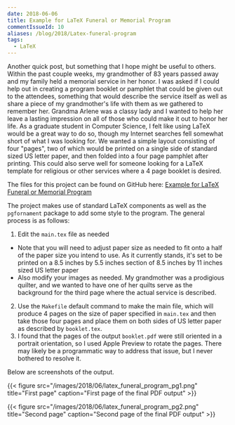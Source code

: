 ```yaml
---
date: 2018-06-06
title: Example for LaTeX Funeral or Memorial Program
commentIssueId: 10
aliases: /blog/2018/Latex-funeral-program
tags:
  - LaTeX
---
```


Another quick post, but something that I hope might be useful to others. Within the past couple weeks, my grandmother of 83 years passed away and my family held a memorial service in her honor. I was asked if I could help out in creating a program booklet or pamphlet that could be given out to the attendees, something that would describe the service itself as well as share a piece of my grandmother's life with them as we gathered to remember her. Grandma Arlene was a classy lady and I wanted to help her leave a lasting impression on all of those who could make it out to honor her life. As a graduate student in Computer Science, I felt like using LaTeX would be a great way to do so, though my Internet searches fell somewhat short of what I was looking for. We wanted a simple layout consisting of four "pages", two of which would be printed on a single side of standard sized US letter paper, and then folded into a four page pamphlet after printing. This could also serve well for someone looking for a LaTeX template for religious or other services where a 4 page booklet is desired.

The files for this project can be found on GitHub here: [Example for LaTeX Funeral or Memorial Program](https://github.com/seanlane/LaTeX-Funeral-Program)

The project makes use of standard LaTeX components as well as the `pgfornament` package to add some style to the program. The general process is as follows:

1. Edit the `main.tex` file as needed
  * Note that you will need to adjust paper size as needed to fit onto a half of the paper size you intend to use. As it currently stands, it's set to be printed on a 8.5 inches by 5.5 inches section of 8.5 inches by 11 inches sized US letter paper
  * Also modify your images as needed. My grandmother was a prodigious quilter, and we wanted to have one of her quilts serve as the background for the third page where the actual service is described.
2. Use the `Makefile` default command to make the main file, which will produce 4 pages on the size of paper specified in `main.tex` and then take those four pages and place them on both sides of US letter paper as described by `booklet.tex`.
3. I found that the pages of the output `booklet.pdf` were still oriented in a portrait orientation, so I used Apple Preview to rotate the pages. There may likely be a programmatic way to address that issue, but I never bothered to resolve it. 

Below are screenshots of the output.


{{< figure src="/images/2018/06/latex_funeral_program_pg1.png" title="First page" caption="First page of the final PDF output" >}}


{{< figure src="/images/2018/06/latex_funeral_program_pg2.png" title="Second page" caption="Second page of the final PDF output" >}}